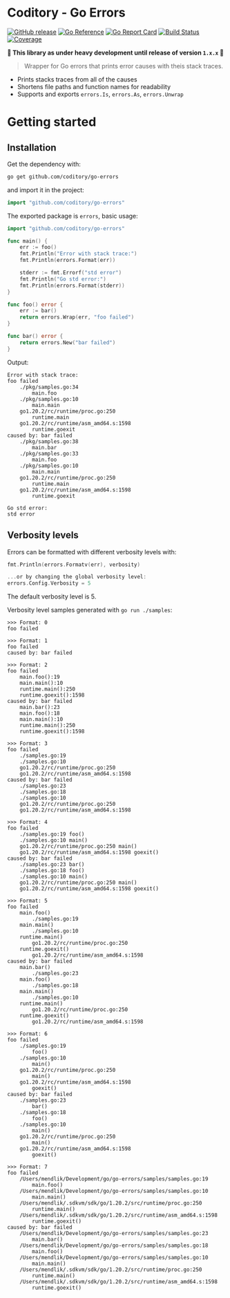 # Coditory - Go Errors
[![GitHub release](https://img.shields.io/github/v/release/coditory/go-errors.svg)](https://github.com/coditory/go-errors/releases)
[![Go Reference](https://pkg.go.dev/badge/github.com/coditory/go-errors.svg)](https://pkg.go.dev/github.com/coditory/go-errors)
[![Go Report Card](https://goreportcard.com/badge/github.com/coditory/go-errors)](https://goreportcard.com/report/github.com/coditory/go-errors)
[![Build Status](https://github.com/coditory/go-errors/workflows/Build/badge.svg?branch=main)](https://github.com/coditory/go-errors/actions?query=workflow%3ABuild+branch%3Amain)
[![Coverage](https://codecov.io/gh/coditory/go-errors/branch/main/graph/badge.svg?token=EPRs5LiPje)](https://codecov.io/gh/coditory/go-errors)

**🚧 This library as under heavy development until release of version `1.x.x` 🚧**

> Wrapper for Go errors that prints error causes with theis stack traces.

- Prints stacks traces from all of the causes
- Shortens file paths and function names for readability
- Supports and exports `errors.Is`, `errors.As`, `errors.Unwrap`

# Getting started

## Installation
Get the dependency with:
```sh
go get github.com/coditory/go-errors
```

and import it in the project:
```go
import "github.com/coditory/go-errors"
```

The exported package is `errors`, basic usage:
```go
import "github.com/coditory/go-errors"

func main() {
    err := foo()
    fmt.Println("Error with stack trace:")
    fmt.Println(errors.Format(err))

    stderr := fmt.Errorf("std error")
    fmt.Println("Go std error:")
    fmt.Println(errors.Format(stderr))
}

func foo() error {
    err := bar()
    return errors.Wrap(err, "foo failed")
}

func bar() error {
    return errors.New("bar failed")
}
```

Output:

```
Error with stack trace:
foo failed
    ./pkg/samples.go:34
        main.foo
    ./pkg/samples.go:10
        main.main
    go1.20.2/rc/runtime/proc.go:250
        runtime.main
    go1.20.2/rc/runtime/asm_amd64.s:1598
        runtime.goexit
caused by: bar failed
    ./pkg/samples.go:38
        main.bar
    ./pkg/samples.go:33
        main.foo
    ./pkg/samples.go:10
        main.main
    go1.20.2/rc/runtime/proc.go:250
        runtime.main
    go1.20.2/rc/runtime/asm_amd64.s:1598
        runtime.goexit

Go std error:
std error
```

## Verbosity levels

Errors can be formatted with different verbosity levels with:

```go
fmt.Println(errors.Formatv(err), verbosity)

...or by changing the global verbosity level:
errors.Config.Verbosity = 5
```

The default verbosity level is 5.

Verbosity level samples generated with `go run ./samples`:
```
>>> Format: 0
foo failed

>>> Format: 1
foo failed
caused by: bar failed

>>> Format: 2
foo failed
	main.foo():19
	main.main():10
	runtime.main():250
	runtime.goexit():1598
caused by: bar failed
	main.bar():23
	main.foo():18
	main.main():10
	runtime.main():250
	runtime.goexit():1598

>>> Format: 3
foo failed
	./samples.go:19
	./samples.go:10
	go1.20.2/rc/runtime/proc.go:250
	go1.20.2/rc/runtime/asm_amd64.s:1598
caused by: bar failed
	./samples.go:23
	./samples.go:18
	./samples.go:10
	go1.20.2/rc/runtime/proc.go:250
	go1.20.2/rc/runtime/asm_amd64.s:1598

>>> Format: 4
foo failed
	./samples.go:19 foo()
	./samples.go:10 main()
	go1.20.2/rc/runtime/proc.go:250 main()
	go1.20.2/rc/runtime/asm_amd64.s:1598 goexit()
caused by: bar failed
	./samples.go:23 bar()
	./samples.go:18 foo()
	./samples.go:10 main()
	go1.20.2/rc/runtime/proc.go:250 main()
	go1.20.2/rc/runtime/asm_amd64.s:1598 goexit()

>>> Format: 5
foo failed
	main.foo()
		./samples.go:19
	main.main()
		./samples.go:10
	runtime.main()
		go1.20.2/rc/runtime/proc.go:250
	runtime.goexit()
		go1.20.2/rc/runtime/asm_amd64.s:1598
caused by: bar failed
	main.bar()
		./samples.go:23
	main.foo()
		./samples.go:18
	main.main()
		./samples.go:10
	runtime.main()
		go1.20.2/rc/runtime/proc.go:250
	runtime.goexit()
		go1.20.2/rc/runtime/asm_amd64.s:1598

>>> Format: 6
foo failed
	./samples.go:19
		foo()
	./samples.go:10
		main()
	go1.20.2/rc/runtime/proc.go:250
		main()
	go1.20.2/rc/runtime/asm_amd64.s:1598
		goexit()
caused by: bar failed
	./samples.go:23
		bar()
	./samples.go:18
		foo()
	./samples.go:10
		main()
	go1.20.2/rc/runtime/proc.go:250
		main()
	go1.20.2/rc/runtime/asm_amd64.s:1598
		goexit()

>>> Format: 7
foo failed
	/Users/mendlik/Development/go/go-errors/samples/samples.go:19
		main.foo()
	/Users/mendlik/Development/go/go-errors/samples/samples.go:10
		main.main()
	/Users/mendlik/.sdkvm/sdk/go/1.20.2/src/runtime/proc.go:250
		runtime.main()
	/Users/mendlik/.sdkvm/sdk/go/1.20.2/src/runtime/asm_amd64.s:1598
		runtime.goexit()
caused by: bar failed
	/Users/mendlik/Development/go/go-errors/samples/samples.go:23
		main.bar()
	/Users/mendlik/Development/go/go-errors/samples/samples.go:18
		main.foo()
	/Users/mendlik/Development/go/go-errors/samples/samples.go:10
		main.main()
	/Users/mendlik/.sdkvm/sdk/go/1.20.2/src/runtime/proc.go:250
		runtime.main()
	/Users/mendlik/.sdkvm/sdk/go/1.20.2/src/runtime/asm_amd64.s:1598
		runtime.goexit()

```
